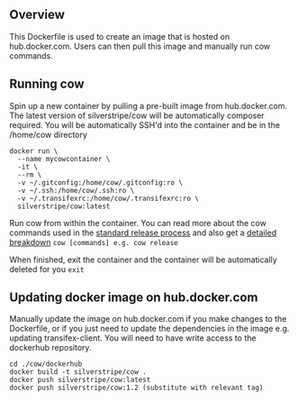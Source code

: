 ## Overview
This Dockerfile is used to create an image that is hosted on hub.docker.com.  Users can then pull this image and
manually run cow commands.

## Running cow
Spin up a new container by pulling a pre-built image from hub.docker.com.
The latest version of silverstripe/cow will be automatically  composer required.
You will be automatically SSH'd into the container and be in the /home/cow directory
```
docker run \
  --name mycowcontainer \
  -it \
  --rm \
  -v ~/.gitconfig:/home/cow/.gitconfig:ro \
  -v ~/.ssh:/home/cow/.ssh:ro \
  -v ~/.transifexrc:/home/cow/.transifexrc:ro \
  silverstripe/cow:latest
```

Run cow from within the container.  You can read more about the cow commands used in the [standard release process](https://docs.silverstripe.org/en/4/contributing/making_a_silverstripe_core_release/#standard-release-process) and also get a [detailed breakdown](../readme.md)
`cow [commands] e.g. cow release`

When finished, exit the container and the container will be automatically deleted for you
`exit`

## Updating docker image on hub.docker.com
Manually update the image on hub.docker.com if you make changes to the Dockerfile, or if you just need to update the
dependencies in the image e.g. updating transifex-client.  You will need to have write access to the dockerhub repository.

```
cd ./cow/dockerhub
docker build -t silverstripe/cow .
docker push silverstripe/cow:latest
docker push silverstripe/cow:1.2 (substitute with relevant tag)
```
